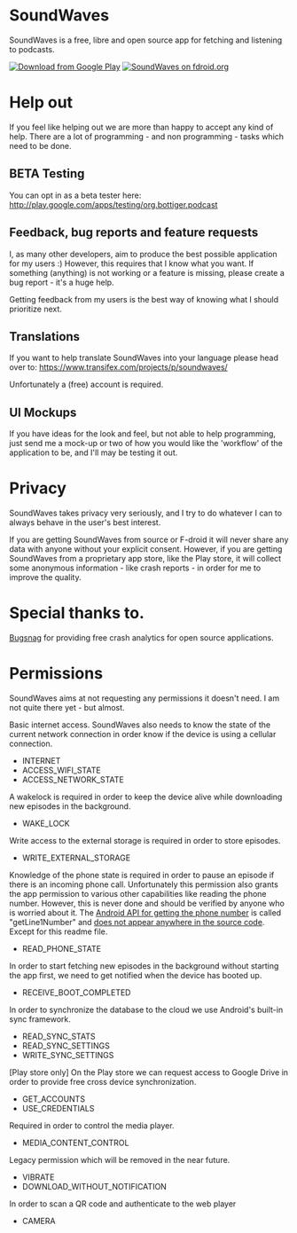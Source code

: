 # SoundWaves

SoundWaves is a free, libre and open source app for fetching and listening to podcasts.

[![Download from Google Play](http://www.android.com/images/brand/android_app_on_play_large.png "Download from Google Play")](https://play.google.com/store/apps/details?id=org.bottiger.podcast)
[![SoundWaves on fdroid.org](https://camo.githubusercontent.com/7df0eafa4433fa4919a56f87c3d99cf81b68d01c/68747470733a2f2f662d64726f69642e6f72672f77696b692f696d616765732f632f63342f462d44726f69642d627574746f6e5f617661696c61626c652d6f6e2e706e67 "Download from fdroid.org")](https://f-droid.org/repository/browse/?fdcategory=Multimedia&fdid=org.bottiger.podcast&fdpage=1)

# Help out

If you feel like helping out we are more than happy to accept any kind of help. There are a lot of programming - and non programming - tasks which need to be done.  

## BETA Testing

You can opt in as a beta tester here: http://play.google.com/apps/testing/org.bottiger.podcast

## Feedback, bug reports and feature requests

I, as many other developers, aim to produce the best possible application for my users :) 
However, this requires that I know what you want. If something (anything) is not working or a feature is missing, please create a bug report - it's a huge help.

Getting feedback from my users is the best way of knowing what I should prioritize next.

## Translations
If you want to help translate SoundWaves into your language please head over to:
https://www.transifex.com/projects/p/soundwaves/

Unfortunately a (free) account is required.

## UI Mockups

If you have ideas for the look and feel, but not able to help programming, just send me a mock-up or two of how you would like the 'workflow' of the application to be, and I'll may be testing it out.

# Privacy

SoundWaves takes privacy very seriously, and I try to do whatever I can to always behave in the user's best interest.

If you are getting SoundWaves from source or F-droid it will never share any data with anyone without your explicit consent.
However, if you are getting SoundWaves from a proprietary app store, like the Play store, it will collect some anonymous information - like crash reports - in order for me to improve the quality.

# Special thanks to.

[Bugsnag](https://bugsnag.com/) for providing free crash analytics for open source applications.

# Permissions

SoundWaves aims at not requesting any permissions it doesn't need. I am not quite there yet - but almost.

Basic internet access. SoundWaves also needs to know the state of the current network connection in order know if 
the device is using a cellular connection.
* INTERNET
* ACCESS_WIFI_STATE
* ACCESS_NETWORK_STATE

A wakelock is required in order to keep the device alive while downloading new episodes in the background.
* WAKE_LOCK

Write access to the external storage is required in order to store episodes.
* WRITE_EXTERNAL_STORAGE

Knowledge of the phone state is required in order to pause an episode if there is an incoming phone call. Unfortunately this permission also grants the app permission to various other capabilities like reading the phone number. However, this is never done and should be verified by anyone who is worried about it. The [Android API for getting the phone number](http://developer.android.com/reference/android/telephony/TelephonyManager.html#getLine1Number%28%29) is called "getLine1Number" and [does not appear anywhere in the source code](https://github.com/bottiger/SoundWaves/search?utf8=%E2%9C%93&q=getLine1Number). Except for this readme file.
* READ_PHONE_STATE

In order to start fetching new episodes in the background without starting the app first, we need to get notified when the device has booted up.
* RECEIVE_BOOT_COMPLETED

In order to synchronize the database to the cloud we use Android's built-in sync framework.
* READ_SYNC_STATS
* READ_SYNC_SETTINGS
* WRITE_SYNC_SETTINGS

[Play store only] On the Play store we can request access to Google Drive in order to provide free cross device synchronization.
* GET_ACCOUNTS
* USE_CREDENTIALS

Required in order to control the media player.
* MEDIA_CONTENT_CONTROL

Legacy permission which will be removed in the near future.
* VIBRATE
* DOWNLOAD_WITHOUT_NOTIFICATION

In order to scan a QR code and authenticate to the web player
* CAMERA
